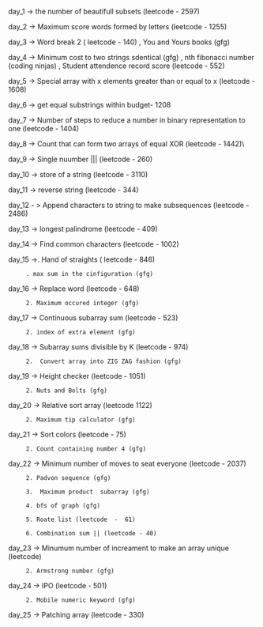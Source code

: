 
day_1 -> the number of beautifull subsets (leetcode - 2597)

day_2 -> Maximum score words formed by letters (leetcode - 1255)

day_3 -> Word break 2 ( leetcode - 140) , 
         You and Yours books (gfg)
         
day_4 -> Minimum cost to two strings sdentical (gfg) , 
         nth fibonacci number (coding ninjas) , 
         Student attendence record score (leetcode - 552)
         
day_5 -> Special array with x elements greater than or equal to x (leetcode - 1608)

day_6 -> get equal substrings within budget- 1208

day_7 -> Number of steps to reduce a number in binary representation to one (leetcode - 1404)

day_8 -> Count that can form two arrays of equal XOR (leetcode - 1442)\

day_9 -> Single nuumber ||| (leetcode -  260)

day_10 -> store of a string (leetcode  - 3110)

day_11 -> reverse string (leetcode - 344)

day_12 - > Append characters to string to make subsequences (leetcode  -  2486)

day_13 -> longest palindrome (leetcode -  409)

day_14 -> Find common characters (leetcode - 1002)

day_15 ->. Hand of straights ( leetcode  - 846)

         . max sum in the cinfiguration (gfg)

day_16 -> Replace word (leetcode -  648)         

         2. Maximum occured integer (gfg)

day_17 -> Continuous subarray sum (leetcode  -  523)         

         2. index of extra element (gfg)

day_18 -> Subarray sums divisible by K (leetcode -  974)         

         2.  Convert array into ZIG ZAG fashion (gfg)

day_19 -> Height checker (leetcode -  1051)

         2. Nuts and Bolts (gfg)
         
day_20 -> Relative sort array (leetcode 1122)

         2. Maximum tip calculator (gfg)

day_21 -> Sort colors (leetcode  -  75)         

         2. Count containing number 4 (gfg)

day_22 -> Minimum number of moves to seat  everyone (leetcode - 2037)         

         2. Padvon sequence (gfg)

         3.  Maximum product  subarray (gfg)

         4. bfs of graph (gfg)

         5. Roate list (leetcode  -  61)

         6. Combination sum || (leetcode - 40)

day_23  -> Minumum number of increament to make an array unique (leetcode)         

         2. Armstrong number (gfg)

day_24 -> IPO (leetcode - 501)         

         2. Mobile numeric keyword (gfg)

day_25 -> Patching array (leetcode -  330)         
